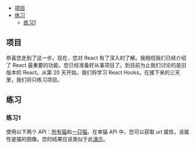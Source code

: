 - [项目](#项目)
- [练习](#练习)
  - [练习1](#练习1)

## 项目

恭喜您走到了这一步。现在，您对 React 有了深入的了解。我相信我们已经介绍了 React 最重要的功能，您已经准备好从事项目了。到目前为止我们讨论的是旧版本的 React。从第 20 天开始，我们将学习 React Hooks。在接下来的三天里，我们将只练习项目。

## 练习

### 练习1

使用以下两个 API：[所有猫](https://api.thecatapi.com/v1/breeds)和[一只猫](https://api.thecatapi.com/v1/images/search?breed_id=abys)。在单猫 API 中，您可以获取 url 属性，该属性是猫的图像。您的结果应该类似于此[演示](https://www.30daysofreact.com/day-19/cats)。

